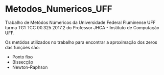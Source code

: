 # Metodos_Numericos_UFF

Trabalho de Metódos Númericos da Universidade Federal Fluminense UFF turma TG1 TCC 00.325 2017.2 do Professor JHCA - Instituto de Computação UFF.

Os metódos utilizados no trabalho para encontrar a aproximação dos zeros das funções são:
- Ponto fixo
- Bissecção
- Newton-Raphson

